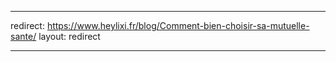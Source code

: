  ---
 
 redirect:   https://www.heylixi.fr/blog/Comment-bien-choisir-sa-mutuelle-sante/
 layout:     redirect
 
 ---
